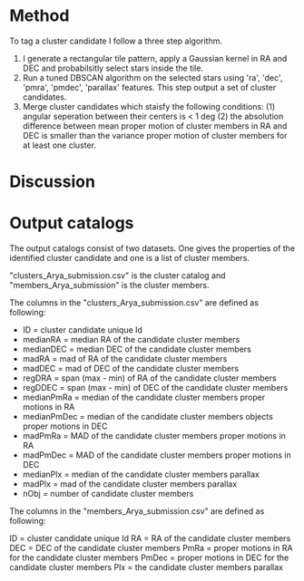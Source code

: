 # Method

To tag a cluster candidate I follow a three step algorithm. 

1. I generate a rectangular tile pattern, apply a Gaussian kernel in RA and DEC and probabilsitly select stars inside the tile.
2. Run a tuned DBSCAN algorithm on the selected stars using 'ra', 'dec', 'pmra', 'pmdec', 'parallax' features. This step output a set of cluster candidates.
3. Merge cluster candidates which staisfy the following conditions: (1) angular seperation between their centers is < 1 deg (2) the absolution difference between mean proper motion of cluster members in RA and DEC is smaller than 
the variance proper motion of cluster members for at least one cluster.


# Discussion




# Output catalogs

The output catalogs consist of two datasets. One gives the properties of the identified cluster candidate and one is a list of cluster members.

"clusters_Arya_submission.csv" is the cluster catalog and "members_Arya_submission" is the cluster members.

The columns in the "clusters_Arya_submission.csv" are defined as following:

- ID           = cluster candidate unique Id
- medianRA     = median RA of the candidate cluster members
- medianDEC    = median DEC of the candidate cluster members
- madRA        = mad of RA of the candidate cluster members
- madDEC       = mad of DEC of the candidate cluster members
- regDRA       = span (max - min) of RA of the candidate cluster members
- regDDEC      = span (max - min) of DEC of the candidate cluster members
- medianPmRa   = median of the candidate cluster members proper motions in RA
- medianPmDec  = median of the candidate cluster members objects proper motions in DEC
- madPmRa      = MAD of the candidate cluster members proper motions in RA
- madPmDec     = MAD of the candidate cluster members proper motions in DEC
- medianPlx    = median of the candidate cluster members parallax
- madPlx       = mad of the candidate cluster members parallax
- nObj         = number of candidate cluster members


The columns in the "members_Arya_submission.csv" are defined as following:

ID = cluster candidate unique Id
RA = RA of the candidate cluster members
DEC =  DEC of the candidate cluster members
PmRa = proper motions in RA for the candidate cluster members
PmDec = proper motions in DEC for the candidate cluster members
Plx = the candidate cluster members parallax


